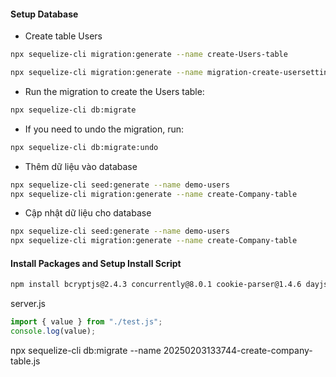 #### Setup Database

- Create table Users

```sh
npx sequelize-cli migration:generate --name create-Users-table

npx sequelize-cli migration:generate --name migration-create-usersetting
```

- Run the migration to create the Users table:

```sh
npx sequelize-cli db:migrate
```

- If you need to undo the migration, run:

```sh
npx sequelize-cli db:migrate:undo
```

- Thêm dữ liệu vào database

```sh
npx sequelize-cli seed:generate --name demo-users
npx sequelize-cli migration:generate --name create-Company-table
```

- Cập nhật dữ liệu cho database

```sh
npx sequelize-cli seed:generate --name demo-users
npx sequelize-cli migration:generate --name create-Company-table
```

#### Install Packages and Setup Install Script

```sh
npm install bcryptjs@2.4.3 concurrently@8.0.1 cookie-parser@1.4.6 dayjs@1.11.7 dotenv@16.0.3 express@4.18.2 express-async-errors@3.1.1 express-validator@7.0.1 http-status-codes@2.2.0 jsonwebtoken@9.0.0 mongoose@7.0.5 morgan@1.10.0 multer@1.4.5-lts.1 nanoid@4.0.2 nodemon@2.0.22 cloudinary@1.37.3 dayjs@1.11.9 datauri@4.1.0 helmet@7.0.0 express-rate-limit@6.8.0 express-mongo-sanitize@2.2.0
```

server.js

```js
import { value } from "./test.js";
console.log(value);
```

npx sequelize-cli db:migrate --name 20250203133744-create-company-table.js
